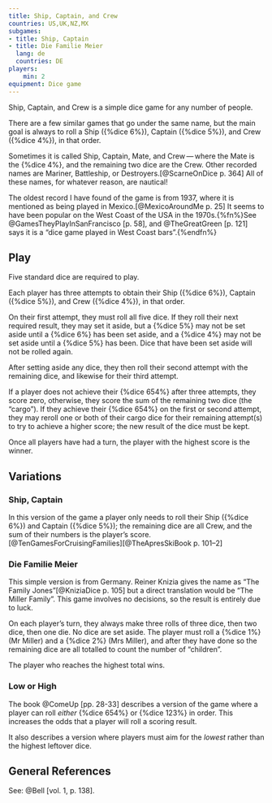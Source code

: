 ```yaml
---
title: Ship, Captain, and Crew
countries: US,UK,NZ,MX
subgames:
- title: Ship, Captain
- title: Die Familie Meier
  lang: de
  countries: DE
players:
    min: 2
equipment: Dice game
---
```


<p class="lead"><span class="aka">Ship, Captain, and Crew</span> is a simple dice game for any number of people.</p>

<!-- excerpt -->

There are a few similar games that go under the same name, but the main goal is always to roll a Ship ({%dice 6%}), Captain ({%dice 5%}), and Crew ({%dice 4%}), in that order.

Sometimes it is called <span class="aka">Ship, Captain, Mate, and Crew</span> — where the Mate is the {%dice 4%}, and the remaining two dice are the Crew. Other recorded names are <span class="aka">Mariner</span>, <span class="aka">Battleship</span>, or <span class="aka">Destroyers</span>.[@ScarneOnDice p. 364] All of these names, for whatever reason, are nautical!

The oldest record I have found of the game is from 1937, where it is mentioned as being played in Mexico.[@MexicoAroundMe p. 25] It seems to have been popular on the West Coast of the USA in the 1970s.{%fn%}See @GamesTheyPlayInSanFrancisco [p. 58], and @TheGreatGreen [p. 121] says it is a “dice game played in West Coast bars”.{%endfn%}

## Play

Five standard dice are required to play.

Each player has three attempts to obtain their Ship ({%dice 6%}), Captain ({%dice 5%}), and Crew ({%dice 4%}), in that order.

On their first attempt, they must roll all five dice. If they roll their next required result, they may set it aside, but a {%dice 5%} may not be set aside until a {%dice 6%} has been set aside, and a {%dice 4%} may not be set aside until a {%dice 5%} has been. Dice that have been set aside will not be rolled again.

After setting aside any dice, they then roll their second attempt with the remaining dice, and likewise for their third attempt. 

If a player does not achieve their {%dice 654%} after three attempts, they score zero, otherwise, they score the sum of the remaining two dice (the “cargo”). If they achieve their {%dice 654%} on the first or second attempt, they may reroll one or both of their cargo dice for their remaining attempt(s) to try to achieve a higher score; the new result of the dice must be kept.

Once all players have had a turn, the player with the highest score is the winner.

## Variations

### <span class="aka">Ship, Captain</span>

In this version of the game a player only needs to roll their Ship ({%dice 6%}) and Captain ({%dice 5%}); the remaining dice are all Crew, and the sum of their numbers is the player’s score.[@TenGamesForCruisingFamilies][@TheApresSkiBook p. 101–2]

### <span lang="de" class="aka">Die Familie Meier</span>

This simple version is from Germany. Reiner Knizia gives the name as “<span class="aka">The Family Jones</span>”[@KniziaDice p. 105] but a direct translation would be “<span class="aka">The Miller Family</span>”. This game involves no decisions, so the result is entirely due to luck.

On each player’s turn, they always make three rolls of three dice, then two dice, then one die. No dice are set aside. The player must roll a {%dice 1%} (Mr Miller) and a {%dice 2%} (Mrs Miller), and after they have done so the remaining dice are all totalled to count the number of “children”.

The player who reaches the highest total wins.

### Low or High

The book @ComeUp [pp. 28-33] describes a version of the game where a player can roll _either_ {%dice 654%} or {%dice 123%} in order. This increases the odds that a player will roll a scoring result.

It also describes a version where players must aim for the _lowest_ rather than the highest leftover dice.

## General References

See: @Bell [vol. 1, p. 138].
